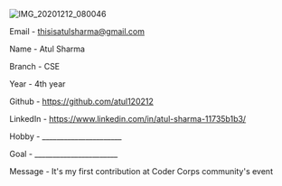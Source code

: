 ![IMG_20201212_080046](https://github.com/user-attachments/assets/bb810bbe-aa92-41ba-ab8c-f2d0fb396190)

Email - thisisatulsharma@gmail.com

Name - Atul Sharma

Branch - CSE

Year - 4th year

Github - https://github.com/atul120212

LinkedIn - https://www.linkedin.com/in/atul-sharma-11735b1b3/

Hobby - ______________________

Goal - _______________________

Message - It's my first contribution at Coder Corps community's event

